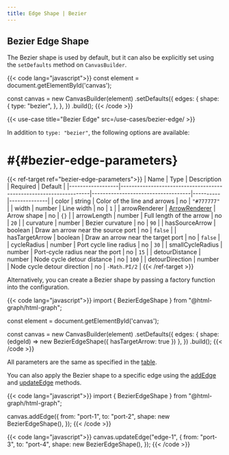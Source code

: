 ```yaml
---
title: Edge Shape | Bezier
---
```


## Bezier Edge Shape

The Bezier shape is used by default, but it can also be explicitly set using the `setDefaults` method on `CanvasBuilder`.

{{< code lang="javascript">}}
const element = document.getElementById('canvas');

const canvas = new CanvasBuilder(element)
  .setDefaults({
    edges: {
      shape: {
        type: "bezier",
      },
    },
  })
  .build();
{{< /code >}}

{{< use-case title="Bezier Edge" src=/use-cases/bezier-edge/ >}}

In addition to `type: "bezier"`, the following options are available:

# #{#bezier-edge-parameters}

{{< ref-target ref="bezier-edge-parameters">}}
| Name             | Type                                                              | Description                        | Required | Default      |
|------------------|-------------------------------------------------------------------|------------------------------------|----------|--------------|
| color            | string                                                            | Color of the line and arrows       | no       | `"#777777"`  |
| width            | number                                                            | Line width                         | no       | `1`          |
| arrowRenderer    | <a target="_blank" href="/arrows-customization">ArrowRenderer</a> | Arrow shape                        | no       | `{}`         |
| arrowLength      | number                                                            | Full length of the arrow           | no       | `20`         |
| curvature        | number                                                            | Bezier curvature                   | no       | `90`         |
| hasSourceArrow   | boolean                                                           | Draw an arrow near the source port | no       | `false`      |
| hasTargetArrow   | boolean                                                           | Draw an arrow near the target port | no       | `false`      |
| cycleRadius      | number                                                            | Port cycle line radius             | no       | `30`         |
| smallCycleRadius | number                                                            | Port-cycle radius near the port    | no       | `15`         |
| detourDistance   | number                                                            | Node cycle detour distance         | no       | `100`        |
| detourDirection  | number                                                            | Node cycle detour direction        | no       | `-Math.PI/2` |
{{< /ref-target >}}

Alternatively, you can create a Bezier shape by passing a factory function into the configuration.

{{< code lang="javascript">}}
import { BezierEdgeShape } from "@html-graph/html-graph";

const element = document.getElementById('canvas');

const canvas = new CanvasBuilder(element)
  .setDefaults({
    edges: {
      shape: (edgeId) => new BezierEdgeShape({ hasTargetArrow: true })
    },
  })
  .build();
{{< /code >}}

All parameters are the same as specified in the [table](#bezier-edge-parameters).

You can also apply the Bezier shape to a specific edge using the
[addEdge](/canvas/#add-edge) and [updateEdge](/canvas/#update-edge) methods.

{{< code lang="javascript">}}
import { BezierEdgeShape } from "@html-graph/html-graph";

canvas.addEdge({
  from: "port-1",
  to: "port-2",
  shape: new BezierEdgeShape(),
});
{{< /code >}}

{{< code lang="javascript">}}
canvas.updateEdge("edge-1", {
  from: "port-3",
  to: "port-4",
  shape: new BezierEdgeShape(),
});
{{< /code >}}

